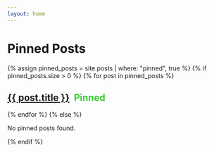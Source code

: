 ```yaml
---
layout: home
---
```


<style>
.pinned-label {
  color: #32CD32; /* Green color */
  margin-left: 10px; /* Adjust margin as needed */
}
</style>

<!-- Display pinned posts -->
<div>
  <h1>Pinned Posts</h1>
  {% assign pinned_posts = site.posts | where: "pinned", true %}
  {% if pinned_posts.size > 0 %}
    {% for post in pinned_posts %}
      <h2><a href="{{ post.url }}">{{ post.title }}</a><span class="pinned-label">Pinned</span></h2>
    {% endfor %}
  {% else %}
    <p>No pinned posts found.</p>
  {% endif %}
</div>

